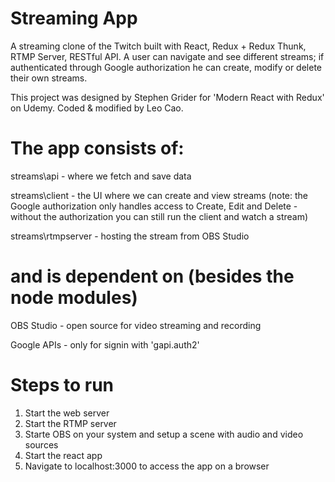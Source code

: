 # Streaming App

A streaming clone of the Twitch built with React, Redux + Redux Thunk, RTMP Server, RESTful API. A user can navigate and see different streams; if authenticated through Google authorization he can create, modify or delete their own streams.

This project was designed by Stephen Grider for 'Modern React with Redux' on Udemy. Coded & modified by Leo Cao.

# The app consists of:

streams\api - where we fetch and save data

streams\client - the UI where we can create and view streams (note: the Google authorization only handles access to Create, Edit and Delete - without the authorization you can still run the client and watch a stream)

streams\rtmpserver - hosting the stream from OBS Studio

# and is dependent on (besides the node modules)

OBS Studio - open source for video streaming and recording

Google APIs - only for signin with 'gapi.auth2'

# Steps to run

1. Start the web server
2. Start the RTMP server
3. Starte OBS on your system and setup a scene with audio and video sources
4. Start the react app
5. Navigate to localhost:3000 to access the app on a browser
